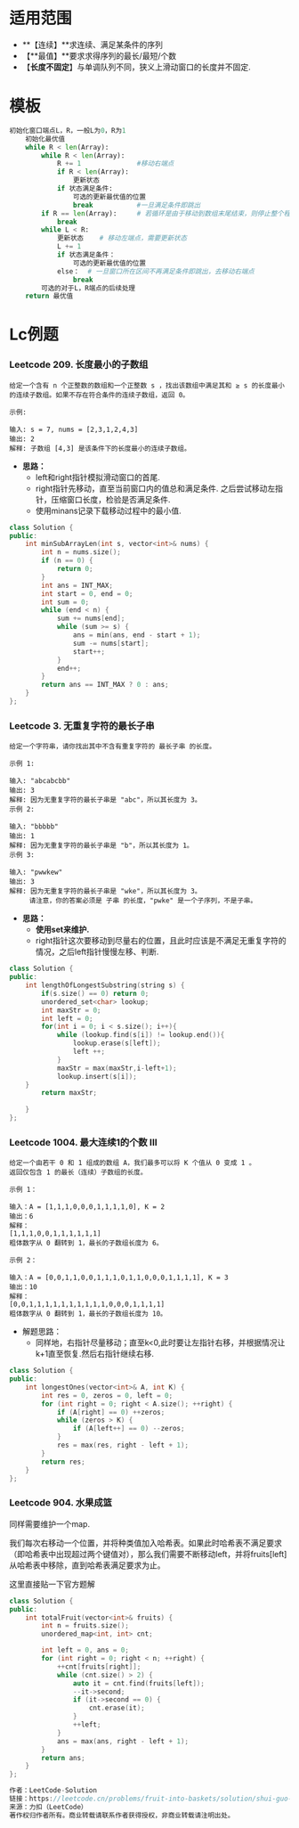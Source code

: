 # 适用范围

* **【连续】**求连续、满足某条件的序列
* 【**最值】**要求求得序列的最长/最短/个数 
* 【**长度不固定**】与单调队列不同，狭义上滑动窗口的长度并不固定.



# 模板

```python
初始化窗口端点L，R，一般L为0，R为1
    初始化最优值
    while R < len(Array):
        while R < len(Array):
            R += 1              #移动右端点
            if R < len(Array):
                更新状态        
            if 状态满足条件:
                可选的更新最优值的位置
                break           #一旦满足条件即跳出
        if R == len(Array):     # 若循环是由于移动到数组末尾结束，则停止整个程序。因为之后已经不再有可能的解
            break
        while L < R:
            更新状态    # 移动左端点，需要更新状态
            L += 1
            if 状态满足条件：
                可选的更新最优值的位置
            else：  # 一旦窗口所在区间不再满足条件即跳出，去移动右端点
                break
        可选的对于L，R端点的后续处理
    return 最优值
```



# Lc例题

### Leetcode 209. 长度最小的子数组

```text
给定一个含有 n 个正整数的数组和一个正整数 s ，找出该数组中满足其和 ≥ s 的长度最小的连续子数组。如果不存在符合条件的连续子数组，返回 0。

示例: 

输入: s = 7, nums = [2,3,1,2,4,3]
输出: 2
解释: 子数组 [4,3] 是该条件下的长度最小的连续子数组。
```



* **思路：**
  * left和right指针模拟滑动窗口的首尾. 
  * right指针先移动，直至当前窗口内的值总和满足条件. 之后尝试移动左指针，压缩窗口长度，检验是否满足条件. 
  * 使用minans记录下载移动过程中的最小值.



```c++
class Solution {
public:
    int minSubArrayLen(int s, vector<int>& nums) {
        int n = nums.size();
        if (n == 0) {
            return 0;
        }
        int ans = INT_MAX;
        int start = 0, end = 0;
        int sum = 0;
        while (end < n) {
            sum += nums[end];
            while (sum >= s) {
                ans = min(ans, end - start + 1);
                sum -= nums[start];
                start++;
            }
            end++;
        }
        return ans == INT_MAX ? 0 : ans;
    }
};
```





### Leetcode 3. 无重复字符的最长子串

```text
给定一个字符串，请你找出其中不含有重复字符的 最长子串 的长度。

示例 1:

输入: "abcabcbb"
输出: 3 
解释: 因为无重复字符的最长子串是 "abc"，所以其长度为 3。
示例 2:

输入: "bbbbb"
输出: 1
解释: 因为无重复字符的最长子串是 "b"，所以其长度为 1。
示例 3:

输入: "pwwkew"
输出: 3
解释: 因为无重复字符的最长子串是 "wke"，所以其长度为 3。
     请注意，你的答案必须是 子串 的长度，"pwke" 是一个子序列，不是子串。
```



* **思路：**
  * **使用set来维护.**
  * right指针这次要移动到尽量右的位置，且此时应该是不满足无重复字符的情况，之后left指针慢慢左移、判断.

```c++
class Solution {
public:
    int lengthOfLongestSubstring(string s) {
        if(s.size() == 0) return 0;
        unordered_set<char> lookup;
        int maxStr = 0;
        int left = 0;
        for(int i = 0; i < s.size(); i++){
            while (lookup.find(s[i]) != lookup.end()){
                lookup.erase(s[left]);
                left ++;
            }
            maxStr = max(maxStr,i-left+1);
            lookup.insert(s[i]);
    }
        return maxStr;
        
    }
};
```



### Leetcode 1004. 最大连续1的个数 III

```text
给定一个由若干 0 和 1 组成的数组 A，我们最多可以将 K 个值从 0 变成 1 。
返回仅包含 1 的最长（连续）子数组的长度。

示例 1：

输入：A = [1,1,1,0,0,0,1,1,1,1,0], K = 2
输出：6
解释： 
[1,1,1,0,0,1,1,1,1,1,1]
粗体数字从 0 翻转到 1，最长的子数组长度为 6。

示例 2：

输入：A = [0,0,1,1,0,0,1,1,1,0,1,1,0,0,0,1,1,1,1], K = 3
输出：10
解释：
[0,0,1,1,1,1,1,1,1,1,1,1,0,0,0,1,1,1,1]
粗体数字从 0 翻转到 1，最长的子数组长度为 10。
```



* 解题思路：
  * 同样地，右指针尽量移动；直至k<0,此时要让左指针右移，并根据情况让k+1直至恢复.然后右指针继续右移.



```cpp
class Solution {
public:
    int longestOnes(vector<int>& A, int K) {
        int res = 0, zeros = 0, left = 0;
        for (int right = 0; right < A.size(); ++right) {
            if (A[right] == 0) ++zeros;
            while (zeros > K) {
                if (A[left++] == 0) --zeros;
            }
            res = max(res, right - left + 1);
        }
        return res;
    }
};

```



### Leetcode 904. 水果成篮

同样需要维护一个map.

我们每次右移动一个位置，并将种类值加入哈希表。如果此时哈希表不满足要求（即哈希表中出现超过两个键值对），那么我们需要不断移动left，并将fruits[left] 从哈希表中移除，直到哈希表满足要求为止。

这里直接贴一下官方题解

```c++
class Solution {
public:
    int totalFruit(vector<int>& fruits) {
        int n = fruits.size();
        unordered_map<int, int> cnt;

        int left = 0, ans = 0;
        for (int right = 0; right < n; ++right) {
            ++cnt[fruits[right]];
            while (cnt.size() > 2) {
                auto it = cnt.find(fruits[left]);
                --it->second;
                if (it->second == 0) {
                    cnt.erase(it);
                }
                ++left;
            }
            ans = max(ans, right - left + 1);
        }
        return ans;
    }
};

作者：LeetCode-Solution
链接：https://leetcode.cn/problems/fruit-into-baskets/solution/shui-guo-cheng-lan-by-leetcode-solution-1uyu/
来源：力扣（LeetCode）
著作权归作者所有。商业转载请联系作者获得授权，非商业转载请注明出处。
```


